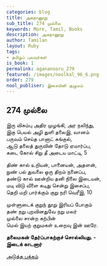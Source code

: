 ```yaml
---
categories: blog
title: அகநானூறு
sub_title: 274 முல்லை
keywords: More, Tamil, Books
description: அகநானூறு
author: Tamilan
layout: Ruby
tags:
- தமிழ்ப் புலவர்கள்
is_book: 1
permalink: agananooru_279
featured: /images/noolkal_96_6.png
order: 279
nool_publiser: இசையினி குழுமம்
---
```



## 274 முல்லை

இரு விசும்பு அதிர முழங்கி, அர நலிந்து,  
இகு பெயல் அழி துளி தலைஇ, வானம்  
பருவம் செய்த பானாட் கங்குல்,  
ஆடு தலைத் துருவின் தோடு ஏமார்ப்ப,  
கடை கோல் சிறு தீ அடைய மாட்டி, 5

திண் கால் உறியன், பானையன், அதளன்,  
நுண் பல் துவலை ஒரு திறம் நனைப்ப,  
தண்டு கால் ஊன்றிய தனி நிலை இடையன்,  
மடி விடு வீளை கடிது சென்று இசைப்ப,  
தெறி மறி பார்க்கும் குறு நரி வெரீஇ, 10

முள்ளுடைக் குறுந் தூறு இரியப் போகும்  
தண் நறு புறவினதுவே நறு மலர்  
முல்லை சான்ற கற்பின்  
மெல் இயற் குறுமகள் உறைவு இன் ஊரே.

**தலைமகன் தேர்ப்பாகற்குச் சொல்லியது. -  
இடைக் காடனார்**

[அடுத்த பக்கம்](agananooru_280)